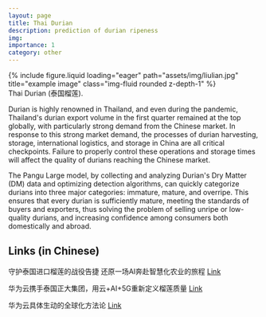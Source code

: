 ```yaml
---
layout: page
title: Thai Durian
description: prediction of durian ripeness
img:
importance: 1
category: other
---
```


<div class="row justify-content-center">
    <div class="col-sm-4 mt-3 mt-md-0">
        {% include figure.liquid loading="eager" path="assets/img/liulian.jpg" title="example image" class="img-fluid rounded z-depth-1" %}
    </div>
</div>
<div class="caption">
    Thai Durian (泰国榴莲).
</div>


Durian is highly renowned in Thailand, and even during the pandemic, Thailand's durian export volume in the first quarter remained at the top globally, with particularly strong demand from the Chinese market. In response to this strong market demand, the processes of durian harvesting, storage, international logistics, and storage in China are all critical checkpoints. Failure to properly control these operations and storage times will affect the quality of durians reaching the Chinese market.

The Pangu Large model, by collecting and analyzing Durian's Dry Matter (DM) data and optimizing detection algorithms, can quickly categorize durians into three major categories: immature, mature, and overripe. This ensures that every durian is sufficiently mature, meeting the standards of buyers and exporters, thus solving the problem of selling unripe or low-quality durians, and increasing confidence among consumers both domestically and abroad.


<div class="publications">
    <h2>Links (in Chinese)</h2>
    <p>守护泰国进口榴莲的战役告捷 还原一场AI奔赴智慧化农业的旅程 <a href="https://baijiahao.baidu.com/s?id=1743843019607505310&wfr=spider&for=pc">Link</a></p>
    <p>华为云携手泰国正大集团，用云+AI+5G重新定义榴莲质量 <a href="https://mp.weixin.qq.com/s?__biz=Mzg4Nzg0MTk3MA==&mid=2247483981&idx=1&sn=28dc96d03c7b8efac359746354e3477a&chksm=cf857790f8f2fe86cdac9280c76231a45aee69e39ece6f4eb5d06455f5d0b5466cebf862ada2&mpshare=1&scene=1&srcid=0813trzh6cjtoZPF3EqlggdI&sharer_shareinfo=3ef76ef26e56f465841e9512a53c5b2f&sharer_shareinfo_first=3ef76ef26e56f465841e9512a53c5b2f#rd">Link</a></p>
    <p>华为云具体生动的全球化方法论 <a href="https://mp.weixin.qq.com/s?__biz=MzI2NDk5NzA0Mw==&mid=2248139928&idx=2&sn=007be270dbffbf4606064dd91d9d45f6&chksm=eaaf5544ddd8dc52de5cc7387d08696624a26bef68eed088b221e4e496c7534e9a1085907acf&mpshare=1&scene=1&srcid=0813nqcAsXnYGt12HB9Akv1W&sharer_shareinfo=52a7acaca6fd66639fffb706ee2dff14&sharer_shareinfo_first=52a7acaca6fd66639fffb706ee2dff14#rd">Link</a></p>
</div>
